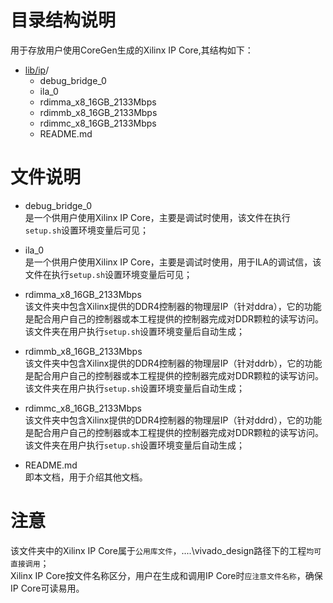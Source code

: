 # 目录结构说明
用于存放用户使用CoreGen生成的Xilinx IP Core,其结构如下：
* [lib/ip](#lib/ip_dir)/ 
  - debug_bridge_0 				
  - ila_0  						
  - rdimma_x8_16GB_2133Mbps  		
  - rdimmb_x8_16GB_2133Mbps	
  - rdimmc_x8_16GB_2133Mbps		
  - README.md

# 文件说明
* debug_bridge_0  
  是一个供用户使用Xilinx IP Core，主要是调试时使用，该文件在执行`setup.sh`设置环境变量后可见；  

* ila_0    
  是一个供用户使用Xilinx IP Core，主要是调试时使用，用于ILA的调试信，该文件在执行`setup.sh`设置环境变量后可见； 

* rdimma_x8_16GB_2133Mbps  
  该文件夹中包含Xilinx提供的DDR4控制器的物理层IP（针对ddra），它的功能是配合用户自己的控制器或本工程提供的控制器完成对DDR颗粒的读写访问。该文件夹在用户执行`setup.sh`设置环境变量后自动生成；  

* rdimmb_x8_16GB_2133Mbps  
  该文件夹中包含Xilinx提供的DDR4控制器的物理层IP（针对ddrb），它的功能是配合用户自己的控制器或本工程提供的控制器完成对DDR颗粒的读写访问。该文件夹在用户执行`setup.sh`设置环境变量后自动生成；

* rdimmc_x8_16GB_2133Mbps  
   该文件夹中包含Xilinx提供的DDR4控制器的物理层IP（针对ddrd），它的功能是配合用户自己的控制器或本工程提供的控制器完成对DDR颗粒的读写访问。该文件夹在用户执行`setup.sh`设置环境变量后自动生成；

* README.md   
  即本文档，用于介绍其他文档。 

# 注意  			
该文件夹中的Xilinx IP Core属于`公用库文件`，..\..\vivado_design路径下的工程`均可直接调用`；  
Xilinx IP Core按文件名称区分，用户在生成和调用IP Core时`应注意文件名称`，确保IP Core可读易用。